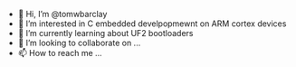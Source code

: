 - 👋 Hi, I’m @tomwbarclay
- 👀 I’m interested in C embedded develpopmewnt on ARM cortex devices
- 🌱 I’m currently learning about UF2 bootloaders
- 💞️ I’m looking to collaborate on ...
- 📫 How to reach me ...

<!---
tomwbarclay/tomwbarclay is a ✨ special ✨ repository because its `README.md` (this file) appears on your GitHub profile.
You can click the Preview link to take a look at your changes.
--->
